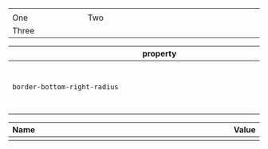 <table width="800px">
  <tr>
    <td><img width=200/></td>
    <td><img width=500/></td>
  </tr>
  <tr>
    <td width="30%">One</td>
    <td width="70%">Two</td>
  </tr>
  <tr>
    <td colspan="2">Three</td>
  </tr>
</table>


| <div style="width:590px">property</div> | description                           |
| --------------------------------------- | ------------------------------------- |
| `border-bottom-right-radius`            | Defines the shape of the bottom-right |

|Name|Value|
|:---|--------:|
|<img width=200/>|<img width=500/>|

